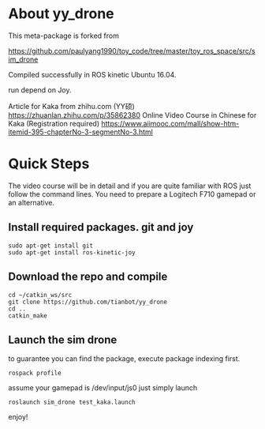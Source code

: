 # About yy_drone

This meta-package is forked from 

https://github.com/paulyang1990/toy_code/tree/master/toy_ros_space/src/sim_drone

Compiled successfully in ROS kinetic Ubuntu 16.04.

run depend on Joy.

Article for Kaka from zhihu.com (YY硕) https://zhuanlan.zhihu.com/p/35862380
Online Video Course in Chinese for Kaka (Registration required)
https://www.aiimooc.com/mall/show-htm-itemid-395-chapterNo-3-segmentNo-3.html


# Quick Steps
The video course will be in detail and if you are quite familiar with ROS just follow the command lines.
You need to prepare a Logitech F710 gamepad or an alternative.

## Install required packages. git and joy
```
sudo apt-get install git
sudo apt-get install ros-kinetic-joy
```
## Download the repo and compile
```
cd ~/catkin_ws/src
git clone https://github.com/tianbot/yy_drone
cd ..
catkin_make
```

## Launch the sim drone
to guarantee you can find the package, execute package indexing first.

```
rospack profile
```
assume your gamepad is /dev/input/js0 just simply launch
```
roslaunch sim_drone test_kaka.launch
```
enjoy!

